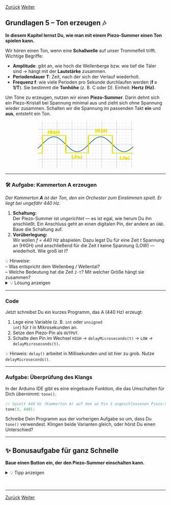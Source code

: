 <link rel="stylesheet" href="assets/css/custom.css?v=2">

<div class="nav-container">
  <a href="Grundlagen4" class="button">Zurück</a>
  <a href="Grundlagen6" class="button">Weiter</a>
</div>

## Grundlagen 5 – Ton erzeugen 🎶

**In diesem Kapitel lernst Du, wie man mit einem Piezo-Summer einen Ton spielen kann.**

Wir hören einen Ton, wenn eine **Schallwelle** auf unser Trommelfell trifft. Wichtige Begriffe:
- **Amplitude**: gibt an, wie hoch die Wellenberge bzw. wie tief die Täler sind → hängt mit der **Lautstärke** zusammen.
- **Periodendauer T**: Zeit, nach der sich der Verlauf wiederholt.
- **Frequenz f**: wie viele Perioden pro Sekunde durchlaufen werden (**f = 1/T**). Sie bestimmt die **Tonhöhe** (z. B. C oder D). Einheit: **Hertz (Hz)**.

Um Töne zu erzeugen, nutzen wir einen **Piezo-Summer**. Darin dehnt sich ein Piezo-Kristall bei Spannung minimal aus und zieht sich ohne Spannung wieder zusammen. Schalten wir die Spannung im passenden Takt **ein** und **aus**, entsteht ein Ton.

<p align="center">
  <img src="img/SinusHighLow.jpg" width="300" class="rounded" alt="Sinus und Rechteck-Funktion">
</p>

---

<div class="aufgabe">
<h3>🛠️ Aufgabe: Kammerton A erzeugen</h3>

<p><em>Der Kammerton <strong>A</strong> ist der Ton, den ein Orchester zum Einstimmen spielt. Er liegt bei ungefähr 440 Hz.</em></p>

<ol>
  <li><strong>Schaltung:</strong><br>
    Der Piezo-Summer ist <em>ungerichtet</em> — es ist egal, wie herum Du ihn anschließt. Ein Anschluss geht an einen digitalen Pin, der andere an <code>GND</code>. Baue die Schaltung auf.
  </li>

  <li><strong>Vorüberlegung:</strong><br>
    Wir wollen <em>f = 440 Hz</em> abspielen. Dazu legst Du für eine Zeit <em>t</em> Spannung an (HIGH) und anschließend für die Zeit <em>t</em> keine Spannung (LOW) — wiederholt. Wie groß ist <em>t</em>?
  </li>
</ol>

<div class="merkbox">
💡 Hinweise:<br>
– Was entspricht dem Wellenbeg / Wellental?<br>
– Welche Bedeutung hat die Zeit <code>2·t</code>? Mit welcher Größe hängt sie zusammen?
</div>

<details>
<summary>💡 Lösung anzeigen</summary>
<p>
Spannung an → Wellenberg, Spannung aus → Wellental. Ein Berg + ein Tal ergeben eine Periode <em>T</em>.<br>
Es gilt <em>f = 1/T</em> → <em>T = 1/f</em> → <em>t = T/2 = 1/(2·f)</em>.<br>
Für 440 Hz: <em>t ≈ 1 / (2·440) s ≈ 1136 µs</em>.
</p>
</details>
</div>

---

### Code

Jetzt schreibst Du ein kurzes Programm, das A (440 Hz) erzeugt:

1. Lege eine Variable (z. B. <code>int</code> oder <code>unsigned int</code>) für <em>t</em> in Mikrosekunden an.  
2. Setze den Piezo-Pin als <code>OUTPUT</code>.  
3. Schalte den Pin im Wechsel <code>HIGH</code> → <code>delayMicroseconds(t)</code> → <code>LOW</code> → <code>delayMicroseconds(t)</code>.

<div class="merkbox">
💡 Hinweis: <code>delay()</code> arbeitet in Millisekunden und ist hier zu grob. Nutze <code>delayMicroseconds()</code>.
</div>

---

### Aufgabe: Überprüfung des Klangs

In der Arduino IDE gibt es eine eingebaute Funktion, die das Umschalten für Dich übernimmt: <code>tone()</code>.

```cpp
// Spielt 440 Hz (Kammerton A) auf dem an Pin 3 angeschlossenen Piezo-Summer
tone(3, 440);
```

Schreibe Dein Programm aus der vorherigen Aufgabe so um, dass Du <code>tone()</code> verwendest.
Klingen beide Varianten gleich, oder hörst Du einen Unterschied?

---

## ✨ Bonusaufgabe für ganz Schnelle

**Baue einen Button ein, der den Piezo-Summer einschalten kann.**

<details>
<summary>💡 Tipp anzeigen</summary>
<p>Orientiere Dich am Code aus <strong>Grundlagen 4</strong> (Button + <code>if</code>).</p>
</details>

<p class="spacing-1">&nbsp;</p>

---

<div class="nav-container">
  <a href="Grundlagen4" class="button">Zurück</a>
  <a href="Grundlagen6" class="button">Weiter</a>
</div>
